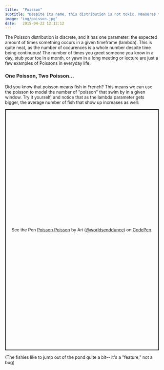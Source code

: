 ```yaml
---
title:  "Poisson"
subtitle: "Despite its name, this distribution is not toxic. Measures the amount of times something occurs within a given period."
image: "img/poisson.jpg"
date:   2015-04-22 12:12:12
---
```

The Poisson distribution is discrete, and it has one parameter: the expected amount of times something occurs in a given timeframe (lambda). This is quite neat, as the number of occurences is a whole number despite time being continuous! The number of times you greet someone you know in a day, stub your toe in a month, or yawn in a long meeting or lecture are just a few examples of Poissons in everyday life.
### One Poisson, Two Poisson...
Did you know that poisson means fish in French? This means we can use the poisson to model the number of "poisson" that swim by in a given window. Try it yourself, and notice that as the lambda parameter gets bigger, the average number of fish that show up increases as well:
<p class="codepen" data-height="787" data-theme-id="dark" data-default-tab="result" data-slug-hash="qBxjdgW" data-user="worldsenddunce" style="height: 787px; box-sizing: border-box; display: flex; align-items: center; justify-content: center; border: 2px solid; margin: 1em 0; padding: 1em;">
  <span>See the Pen <a href="https://codepen.io/worldsenddunce/pen/qBxjdgW">
  Poisson Poisson</a> by Ari (<a href="https://codepen.io/worldsenddunce">@worldsenddunce</a>)
  on <a href="https://codepen.io">CodePen</a>.</span>
</p>
<script async src="https://cpwebassets.codepen.io/assets/embed/ei.js"></script>
(The fishies like to jump out of the pond quite a bit-- it's a "feature," not a bug)
